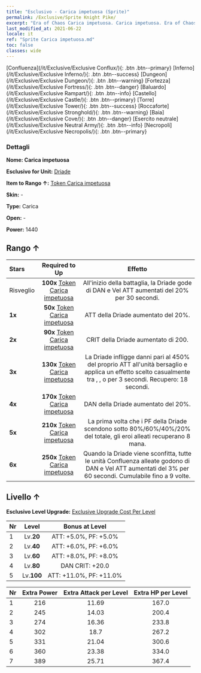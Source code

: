 ```yaml
---
title: "Esclusivo - Carica impetuosa (Sprite)"
permalink: /Exclusive/Sprite Knight Pike/
excerpt: "Era of Chaos Carica impetuosa. Carica impetuosa. Era of Chaos Esclusivo Carica impetuosa. Driade Esclusivo."
last_modified_at: 2021-06-22
locale: it
ref: "Sprite Carica impetuosa.md"
toc: false
classes: wide
---
```

 [Confluenza](/it/Exclusive/Exclusive Conflux/){: .btn .btn--primary} [Inferno](/it/Exclusive/Exclusive Inferno/){: .btn .btn--success} [Dungeon](/it/Exclusive/Exclusive Dungeon/){: .btn .btn--warning} [Fortezza](/it/Exclusive/Exclusive Fortress/){: .btn .btn--danger} [Baluardo](/it/Exclusive/Exclusive Rampart/){: .btn .btn--info} [Castello](/it/Exclusive/Exclusive Castle/){: .btn .btn--primary} [Torre](/it/Exclusive/Exclusive Tower/){: .btn .btn--success} [Roccaforte](/it/Exclusive/Exclusive Stronghold/){: .btn .btn--warning} [Baia](/it/Exclusive/Exclusive Cove/){: .btn .btn--danger} [Esercito neutrale](/it/Exclusive/Exclusive Neutral Army/){: .btn .btn--info} [Necropoli](/it/Exclusive/Exclusive Necropolis/){: .btn .btn--primary} 

### Dettagli
 **Nome: Carica impetuosa** 

 **Esclusivo for Unit:** [Driade](/it/units/Sprite/) 

 **Item to Rango ↑:** [Token Carica impetuosa](/ItemsIT/con_916/)

 **Skin:** -

 **Type:** Carica

 **Open:** -

 **Power:** 1440

## Rango ↑

  |     Stars    |  Required to Up | Effetto |
  |:-------------|:---------------:|:---------------:|
  |  Risveglio  | **100x** [Token Carica impetuosa](/ItemsIT/con_916/) | All'inizio della battaglia, la Driade gode di DAN e Vel ATT aumentati del 20% per 30 secondi. |
  | **1x** <i class="fas fa-star"/> | **50x** [Token Carica impetuosa](/ItemsIT/con_916/) | ATT della Driade aumentato del 20%. |
  | **2x** <i class="fas fa-star"/> | **90x** [Token Carica impetuosa](/ItemsIT/con_916/) | CRIT della Driade aumentato di 200. |
  | **3x** <i class="fas fa-star"/> | **130x** [Token Carica impetuosa](/ItemsIT/con_916/) | La Driade infligge danni pari al 450% del proprio ATT all'unità bersaglio e applica un effetto scelto casualmente tra <Congelamento>, <Combustione>, <Pietrificazione> o <Folgorazione> per 3 secondi. Recupero: 18 secondi. |
  | **4x** <i class="fas fa-star"/> | **170x** [Token Carica impetuosa](/ItemsIT/con_916/) | DAN della Driade aumentato del 20%. |
  | **5x** <i class="fas fa-star"/> | **210x** [Token Carica impetuosa](/ItemsIT/con_916/) | La prima volta che i PF della Driade scendono sotto 80%/60%/40%/20% del totale, gli eroi alleati recuperano 8 mana. |
  | **6x** <i class="fas fa-star"/> | **250x** [Token Carica impetuosa](/ItemsIT/con_916/) | Quando la Driade viene sconfitta, tutte le unità Confluenza alleate godono di DAN e Vel ATT aumentati del 3% per 60 secondi. Cumulabile fino a 9 volte. |


## Livello ↑
 **Esclusivo Level Upgrade:** [Exclusive Upgrade Cost Per Level](/Exclusive/ExclusiveUpgradeCostPerLevel/)

  |  Nr  |   Level  | Bonus at Level |
  |:-----|:--------:|:--------------:|
  | 1 | Lv.**20** | ATT: +5.0%, PF: +5.0% |
  | 2 | Lv.**40** | ATT: +6.0%, PF: +6.0% |
  | 3 | Lv.**60** | ATT: +8.0%, PF: +8.0% |
  | 4 | Lv.**80** | DAN CRIT: +20.0 |
  | 5 | Lv.**100** | ATT: +11.0%, PF: +11.0% |


  |  Nr  |  Extra Power | Extra Attack per Level | Extra HP per Level |
  |:-----|:--------:|:--------:|:--------:|
  | 1 | 216 | 11.69 | 167.0 |
  | 2 | 245 | 14.03 | 200.4 |
  | 3 | 274 | 16.36 | 233.8 |
  | 4 | 302 | 18.7 | 267.2 |
  | 5 | 331 | 21.04 | 300.6 |
  | 6 | 360 | 23.38 | 334.0 |
  | 7 | 389 | 25.71 | 367.4 |


